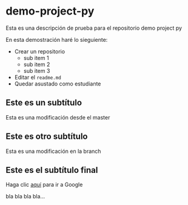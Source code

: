 ﻿# demo-project-py
Esta es una descripción de prueba para el repositorio demo project py

En esta demostración haré lo sieguiente:

* Crear un repositorio
  - sub item 1
  - sub item 2
  - sub item 3
* Editar el `readme.md`
* Quedar asustado como estudiante

## Este es un subtítulo
   Esta es una modificación desde el master

## Este es otro subtítulo

  Esta es una modificación en la branch

## Este es el subtítulo final

Haga clic [aquí](https://www.google.com) para ir a Google

bla bla bla bla...
